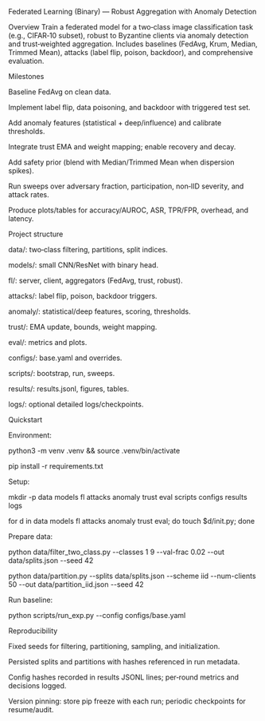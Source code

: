 Federated Learning (Binary) — Robust Aggregation with Anomaly Detection

Overview
Train a federated model for a two‑class image classification task (e.g., CIFAR‑10 subset), robust to Byzantine clients via anomaly detection and trust‑weighted aggregation. Includes baselines (FedAvg, Krum, Median, Trimmed Mean), attacks (label flip, poison, backdoor), and comprehensive evaluation.

Milestones

Baseline FedAvg on clean data.

Implement label flip, data poisoning, and backdoor with triggered test set.

Add anomaly features (statistical + deep/influence) and calibrate thresholds.

Integrate trust EMA and weight mapping; enable recovery and decay.

Add safety prior (blend with Median/Trimmed Mean when dispersion spikes).

Run sweeps over adversary fraction, participation, non‑IID severity, and attack rates.

Produce plots/tables for accuracy/AUROC, ASR, TPR/FPR, overhead, and latency.

Project structure

data/: two‑class filtering, partitions, split indices.

models/: small CNN/ResNet with binary head.

fl/: server, client, aggregators (FedAvg, trust, robust).

attacks/: label flip, poison, backdoor triggers.

anomaly/: statistical/deep features, scoring, thresholds.

trust/: EMA update, bounds, weight mapping.

eval/: metrics and plots.

configs/: base.yaml and overrides.

scripts/: bootstrap, run, sweeps.

results/: results.jsonl, figures, tables.

logs/: optional detailed logs/checkpoints.

Quickstart

Environment:

python3 -m venv .venv && source .venv/bin/activate

pip install -r requirements.txt

Setup:

mkdir -p data models fl attacks anomaly trust eval scripts configs results logs

for d in data models fl attacks anomaly trust eval; do touch $d/init.py; done

Prepare data:

python data/filter_two_class.py --classes 1 9 --val-frac 0.02 --out data/splits.json --seed 42

python data/partition.py --splits data/splits.json --scheme iid --num-clients 50 --out data/partition_iid.json --seed 42

Run baseline:

python scripts/run_exp.py --config configs/base.yaml

Reproducibility

Fixed seeds for filtering, partitioning, sampling, and initialization.

Persisted splits and partitions with hashes referenced in run metadata.

Config hashes recorded in results JSONL lines; per‑round metrics and decisions logged.

Version pinning: store pip freeze with each run; periodic checkpoints for resume/audit.

